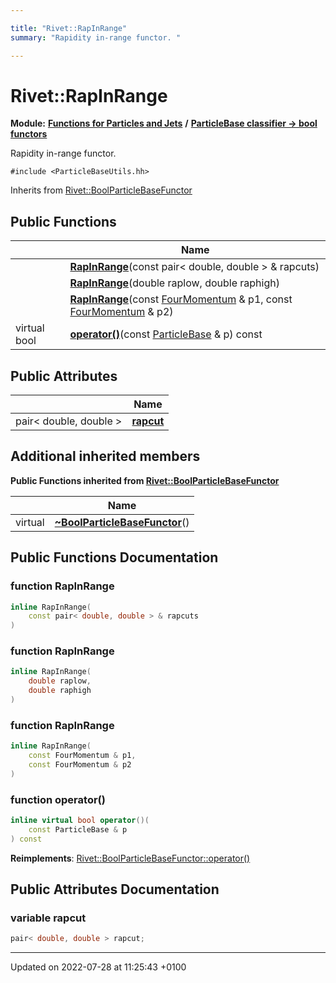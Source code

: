 ```yaml
---

title: "Rivet::RapInRange"
summary: "Rapidity in-range functor. "

---
```


# Rivet::RapInRange

**Module:** **[Functions for Particles and Jets](http://example.org/modules/group__particlebaseutils/)** **/** **[ParticleBase classifier -> bool functors](http://example.org/modules/group__particlebasetutils__pb2bool/)**



Rapidity in-range functor. 


`#include <ParticleBaseUtils.hh>`

Inherits from [Rivet::BoolParticleBaseFunctor](http://example.org/classes/structrivet_1_1boolparticlebasefunctor/)

## Public Functions

|                | Name           |
| -------------- | -------------- |
| | **[RapInRange](http://example.org/modules/group__particlebaseutils/#function-rapinrange)**(const pair< double, double > & rapcuts) |
| | **[RapInRange](http://example.org/modules/group__particlebaseutils/#function-rapinrange)**(double raplow, double raphigh) |
| | **[RapInRange](http://example.org/modules/group__particlebaseutils/#function-rapinrange)**(const <a href="http://example.org/classes/classrivet_1_1fourmomentum/">FourMomentum</a> & p1, const <a href="http://example.org/classes/classrivet_1_1fourmomentum/">FourMomentum</a> & p2) |
| virtual bool | **[operator()](http://example.org/modules/group__particlebaseutils/#function-operator())**(const <a href="http://example.org/classes/classrivet_1_1particlebase/">ParticleBase</a> & p) const |

## Public Attributes

|                | Name           |
| -------------- | -------------- |
| pair< double, double > | **[rapcut](http://example.org/modules/group__particlebaseutils/#variable-rapcut)**  |

## Additional inherited members

**Public Functions inherited from [Rivet::BoolParticleBaseFunctor](http://example.org/classes/structrivet_1_1boolparticlebasefunctor/)**

|                | Name           |
| -------------- | -------------- |
| virtual | **[~BoolParticleBaseFunctor](http://example.org/modules/group__particlebaseutils/#function-~boolparticlebasefunctor)**() |


## Public Functions Documentation

### function RapInRange

```cpp
inline RapInRange(
    const pair< double, double > & rapcuts
)
```


### function RapInRange

```cpp
inline RapInRange(
    double raplow,
    double raphigh
)
```


### function RapInRange

```cpp
inline RapInRange(
    const FourMomentum & p1,
    const FourMomentum & p2
)
```


### function operator()

```cpp
inline virtual bool operator()(
    const ParticleBase & p
) const
```


**Reimplements**: [Rivet::BoolParticleBaseFunctor::operator()](http://example.org/modules/group__particlebaseutils/#function-operator())


## Public Attributes Documentation

### variable rapcut

```cpp
pair< double, double > rapcut;
```


-------------------------------

Updated on 2022-07-28 at 11:25:43 +0100